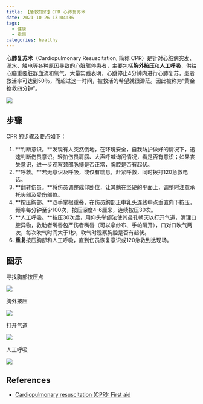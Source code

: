 ```yaml
---
title: 【急救知识】CPR 心肺复苏术
date: 2021-10-26 13:04:36
tags:
  - 健康
  - 指南
categories: healthy
---
```


**心肺复苏术**（Cardiopulmonary Resuscitation, 简称 CPR）是针对心脏病突发、溺水、触电等各种原因导致的心脏骤停患者，主要包括**胸外按压**和**人工呼吸**，供给心脑重要脏器血流和氧气。大量实践表明，心跳停止4分钟内进行心肺复苏，患者救活率可达到50％，而超过这一时间，被救活的希望就很渺茫。因此被称为“黄金抢救四分钟”。

![](/images/healthy/news_cpr_covid.jpg)


## 步骤

CPR 的步骤及要点如下：

1. **判断意识。**发现有人突然倒地，在环境安全，自我防护做好的情况下，迅速判断伤员意识。轻拍伤员肩膀、大声呼喊询问情况，看是否有意识；如果丧失意识，进一步观察颈部脉搏是否正常，胸腔是否有起伏。
2. **呼救。**若无意识及呼吸，或仅有喘息，赶紧呼救，同时拨打120急救电话。
3. **翻转伤员。**将伤员调整成仰卧位，让其躺在坚硬的平面上，调整时注意承托头部及受伤部位。
4. **按压胸部。**双手掌根重叠，在伤员胸部正中乳头连线中点垂直向下按压，频率每分钟至少100次，按压深度4-6厘米，连续按压30次。
5. **人工呼吸。**按压30次后，用仰头举颌法使其鼻孔朝天以打开气道，清理口腔异物，救助者嘴唇包严伤者嘴唇（可以拿纱布、手帕隔开），口对口吹气两次，每次吹气时间大于1秒，吹气时观察胸腔是否有起伏。
6. **重复**按压胸部和人工呼吸，直到伤员恢复意识或120急救到达现场。

## 图示

寻找胸部按压点

![](/images/healthy/CPR-01.png)


胸外按压

![](/images/healthy/cpr-compressions.webp)


打开气道

![](/images/healthy/cpr-airway.webp)

人工呼吸

![](/images/healthy/cpr-breathing.webp)



## References

- [Cardiopulmonary resuscitation (CPR): First aid](https://www.mayoclinic.org/first-aid/first-aid-cpr/basics/art-20056600)
